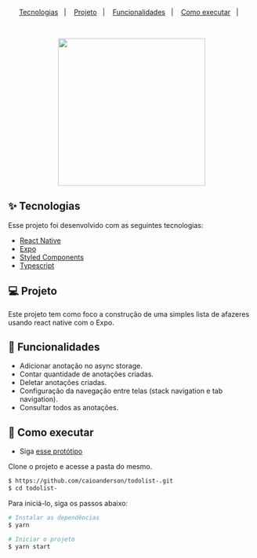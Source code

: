 <p align="center">
  <a href="#-tecnologias">Tecnologias</a>&nbsp;&nbsp;&nbsp;|&nbsp;&nbsp;&nbsp;
  <a href="#-projeto">Projeto</a>&nbsp;&nbsp;&nbsp;|&nbsp;&nbsp;&nbsp;
  <a href="#-funcionalidades">Funcionalidades</a>&nbsp;&nbsp;&nbsp;|&nbsp;&nbsp;&nbsp;
  <a href="#-como-executar">Como executar</a>&nbsp;&nbsp;&nbsp;|&nbsp;&nbsp;&nbsp;
</p>

<br>

 <p align="center">
  <img src="https://user-images.githubusercontent.com/28605252/168927510-f546af04-9a27-4c27-a571-c9b3367d9d8c.gif" width="300"/>
</p
<br>

## ✨ Tecnologias

Esse projeto foi desenvolvido com as seguintes tecnologias:

- [React Native](https://reactnative.dev/)
- [Expo](https://reactnative.dev/](https://expo.dev/))
- [Styled Components](https://styled-components.com/)
- [Typescript](https://www.typescriptlang.org)

## 💻 Projeto

Este projeto tem como foco a construção de uma simples lista de afazeres usando react native com o Expo.
  
## 🔗 Funcionalidades
  
- Adicionar anotação no async storage.
- Contar quantidade de anotações criadas.
- Deletar anotações criadas.
- Configuração da navegação entre telas (stack navigation e tab navigation).
- Consultar todos as anotações.
  
## 🚀 Como executar
  
- Siga [esse protótipo](https://www.figma.com/file/dBOvFp3v8xS5Bcl2024HEx/To-do-List?node-id=21%3A227)

Clone o projeto e acesse a pasta do mesmo.
  
```bash
$ https://github.com/caioanderson/todolist-.git
$ cd todolist-
```

Para iniciá-lo, siga os passos abaixo:
```bash
# Instalar as dependências
$ yarn

# Iniciar o projeto
$ yarn start
```
